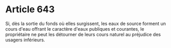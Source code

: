 # Article 643

Si, dès la sortie du fonds où elles surgissent, les eaux de source forment un cours d'eau offrant le caractère d'eaux publiques et courantes, le propriétaire ne peut les détourner de leurs cours naturel au préjudice des usagers inférieurs.